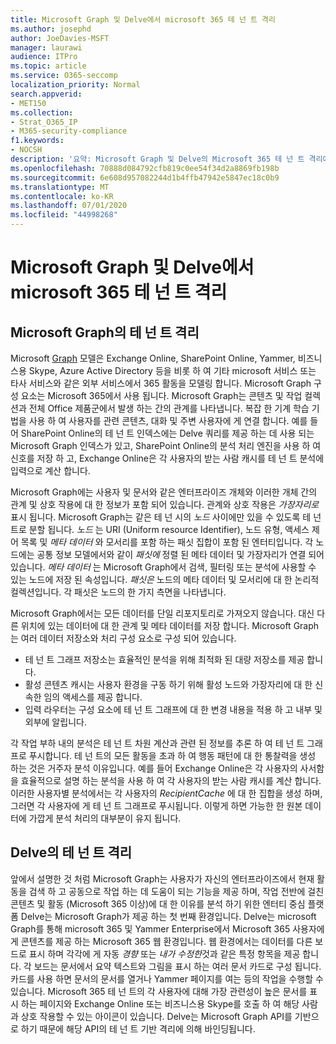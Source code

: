 ```yaml
---
title: Microsoft Graph 및 Delve에서 microsoft 365 테 넌 트 격리
ms.author: josephd
author: JoeDavies-MSFT
manager: laurawi
audience: ITPro
ms.topic: article
ms.service: O365-seccomp
localization_priority: Normal
search.appverid:
- MET150
ms.collection:
- Strat_O365_IP
- M365-security-compliance
f1.keywords:
- NOCSH
description: '요약: Microsoft Graph 및 Delve의 Microsoft 365 테 넌 트 격리에 대 한 설명입니다.'
ms.openlocfilehash: 70888d084792cfb819c0ee54f34d2a8869fb198b
ms.sourcegitcommit: 6e608d957082244d1b4ffb47942e5847ec18c0b9
ms.translationtype: MT
ms.contentlocale: ko-KR
ms.lasthandoff: 07/01/2020
ms.locfileid: "44998268"
---
```

# <a name="microsoft-365-tenant-isolation-in-the-microsoft-graph-and-delve"></a>Microsoft Graph 및 Delve에서 microsoft 365 테 넌 트 격리

## <a name="tenant-isolation-in-the-microsoft-graph"></a>Microsoft Graph의 테 넌 트 격리

Microsoft [Graph](https://developer.microsoft.com/graph) 모델은 Exchange Online, SharePoint Online, Yammer, 비즈니스용 Skype, Azure Active Directory 등을 비롯 하 여 기타 microsoft 서비스 또는 타사 서비스와 같은 외부 서비스에서 365 활동을 모델링 합니다. Microsoft Graph 구성 요소는 Microsoft 365에서 사용 됩니다. Microsoft Graph는 콘텐츠 및 작업 컬렉션과 전체 Office 제품군에서 발생 하는 간의 관계를 나타냅니다. 복잡 한 기계 학습 기법을 사용 하 여 사용자를 관련 콘텐츠, 대화 및 주변 사용자에 게 연결 합니다. 예를 들어 SharePoint Online의 테 넌 트 인덱스에는 Delve 쿼리를 제공 하는 데 사용 되는 Microsoft Graph 인덱스가 있고, SharePoint Online의 분석 처리 엔진을 사용 하 여 신호를 저장 하 고, Exchange Online은 각 사용자의 받는 사람 캐시를 테 넌 트 분석에 입력으로 계산 합니다.

Microsoft Graph에는 사용자 및 문서와 같은 엔터프라이즈 개체와 이러한 개체 간의 관계 및 상호 작용에 대 한 정보가 포함 되어 있습니다. 관계와 상호 작용은 *가장자리로*표시 됩니다. Microsoft Graph는 같은 테 넌 시의 *노드* 사이에만 있을 수 있도록 테 넌 트로 분할 됩니다. *노드* 는 URI (Uniform resource Identifier), 노드 유형, 액세스 제어 목록 및 *메타 데이터* 와 모서리를 포함 하는 패싯 집합이 포함 된 엔터티입니다. 각 노드에는 공통 정보 모델에서와 같이 *패싯에* 정렬 된 메타 데이터 및 가장자리가 연결 되어 있습니다. *메타 데이터* 는 Microsoft Graph에서 검색, 필터링 또는 분석에 사용할 수 있는 노드에 저장 된 속성입니다. *패싯은* 노드의 메타 데이터 및 모서리에 대 한 논리적 컬렉션입니다. 각 패싯은 노드의 한 가지 측면을 나타냅니다. 

Microsoft Graph에서는 모든 데이터를 단일 리포지토리로 가져오지 않습니다. 대신 다른 위치에 있는 데이터에 대 한 관계 및 메타 데이터를 저장 합니다. Microsoft Graph는 여러 데이터 저장소와 처리 구성 요소로 구성 되어 있습니다.

- 테 넌 트 그래프 저장소는 효율적인 분석을 위해 최적화 된 대량 저장소를 제공 합니다.
- 활성 콘텐츠 캐시는 사용자 환경을 구동 하기 위해 활성 노드와 가장자리에 대 한 신속한 임의 액세스를 제공 합니다.
- 입력 라우터는 구성 요소에 테 넌 트 그래프에 대 한 변경 내용을 적용 하 고 내부 및 외부에 알립니다.

각 작업 부하 내의 분석은 테 넌 트 차원 계산과 관련 된 정보를 추론 하 여 테 넌 트 그래프로 푸시합니다. 테 넌 트의 모든 활동을 초과 하 여 행동 패턴에 대 한 통찰력을 생성 하는 것은 거주자 분석 이유입니다. 예를 들어 Exchange Online은 각 사용자의 사서함을 효율적으로 설명 하는 분석을 사용 하 여 각 사용자의 받는 사람 캐시를 계산 합니다. 이러한 사용자별 분석에서는 각 사용자의 *RecipientCache* 에 대 한 집합을 생성 하며, 그러면 각 사용자에 게 테 넌 트 그래프로 푸시됩니다. 이렇게 하면 가능한 한 원본 데이터에 가깝게 분석 처리의 대부분이 유지 됩니다.

## <a name="tenant-isolation-in-delve"></a>Delve의 테 넌 트 격리

앞에서 설명한 것 처럼 Microsoft Graph는 사용자가 자신의 엔터프라이즈에서 현재 활동을 검색 하 고 공동으로 작업 하는 데 도움이 되는 기능을 제공 하며, 작업 전반에 걸친 콘텐츠 및 활동 (Microsoft 365 이상)에 대 한 이유를 분석 하기 위한 엔터티 중심 플랫폼 Delve는 Microsoft Graph가 제공 하는 첫 번째 환경입니다.
Delve는 microsoft Graph를 통해 microsoft 365 및 Yammer Enterprise에서 Microsoft 365 사용자에 게 콘텐츠를 제공 하는 Microsoft 365 웹 환경입니다. 웹 환경에서는 데이터를 다른 보드로 표시 하며 각각에 게 자동 *경향* 또는 *내가 수정한*것과 같은 특정 항목을 제공 합니다. 각 보드는 문서에서 요약 텍스트와 그림을 표시 하는 여러 문서 카드로 구성 됩니다. 카드를 사용 하면 문서의 문서를 열거나 Yammer 페이지를 여는 등의 작업을 수행할 수 있습니다. Microsoft 365 테 넌 트의 각 사용자에 대해 가장 관련성이 높은 문서를 표시 하는 페이지와 Exchange Online 또는 비즈니스용 Skype를 호출 하 여 해당 사람과 상호 작용할 수 있는 아이콘이 있습니다. Delve는 Microsoft Graph API를 기반으로 하기 때문에 해당 API의 테 넌 트 기반 격리에 의해 바인딩됩니다.